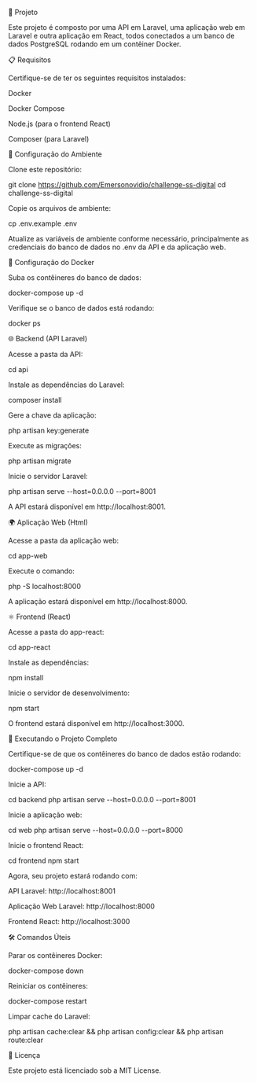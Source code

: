 🚀 Projeto

Este projeto é composto por uma API em Laravel, uma aplicação web em Laravel e outra aplicação em React, todos conectados a um banco de dados PostgreSQL rodando em um contêiner Docker.

📋 Requisitos

Certifique-se de ter os seguintes requisitos instalados:

Docker

Docker Compose

Node.js (para o frontend React)

Composer (para Laravel)

🔧 Configuração do Ambiente

Clone este repositório:

git clone https://github.com/Emersonovidio/challenge-ss-digital
cd challenge-ss-digital

Copie os arquivos de ambiente:

cp .env.example .env

Atualize as variáveis de ambiente conforme necessário, principalmente as credenciais do banco de dados no .env da API e da aplicação web.

🐳 Configuração do Docker

Suba os contêineres do banco de dados:

docker-compose up -d

Verifique se o banco de dados está rodando:

docker ps

🌐 Backend (API Laravel)

Acesse a pasta da API:

cd api

Instale as dependências do Laravel:

composer install

Gere a chave da aplicação:

php artisan key:generate

Execute as migrações:

php artisan migrate

Inicie o servidor Laravel:

php artisan serve --host=0.0.0.0 --port=8001

A API estará disponível em http://localhost:8001.


🌍 Aplicação Web (Html)

Acesse a pasta da aplicação web:

cd app-web

Execute o comando:

php -S localhost:8000

A aplicação estará disponível em http://localhost:8000.

⚛️ Frontend (React)

Acesse a pasta do app-react:

cd app-react

Instale as dependências:

npm install

Inicie o servidor de desenvolvimento:

npm start

O frontend estará disponível em http://localhost:3000.

🚀 Executando o Projeto Completo

Certifique-se de que os contêineres do banco de dados estão rodando:

docker-compose up -d

Inicie a API:

cd backend
php artisan serve --host=0.0.0.0 --port=8001

Inicie a aplicação web:

cd web
php artisan serve --host=0.0.0.0 --port=8000

Inicie o frontend React:

cd frontend
npm start

Agora, seu projeto estará rodando com:

API Laravel: http://localhost:8001

Aplicação Web Laravel: http://localhost:8000

Frontend React: http://localhost:3000

🛠️ Comandos Úteis

Parar os contêineres Docker:

docker-compose down

Reiniciar os contêineres:

docker-compose restart

Limpar cache do Laravel:

php artisan cache:clear && php artisan config:clear && php artisan route:clear

📜 Licença

Este projeto está licenciado sob a MIT License.